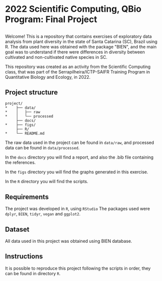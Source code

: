 # 2022 Scientific Computing, QBio Program: Final Project
## 

Welcome! This is a repository that contains exercises of exploratory data analysis from plant diversity in the state of Santa Catarina (SC), Brazil using R. The data used here was obtained with the package "BIEN", and the main goal was to understand if there were differences in diversity between cultivated and non-cultivated native species in SC.

This repository was created as an activity from the Scientific Computing class, that was part of the Serrapilheira/ICTP-SAIFR Training Program in Quantitative Biology and Ecology, in 2022.

## Project structure

```
project/
*    ├── data/
*    │   ├── raw
*    │   └── processed
     ├── docs/
*    ├── figs/
     ├── R/
*    └── README.md
```
The raw data used in the project can be found in `data/raw`, and processed data can be found in `data/processed`.

In the `docs` directory you will find a report, and also the .bib file containing the references. 

In the `figs` directory you will find the graphs generated in this exercise.

In the `R` directory you will find the scripts. 

## Requirements

The project was developed in `R`, using `RStudio`
The packages used were `dplyr`, `BIEN`, `tidyr`, `vegan` and `ggplot2`.

## Dataset

All data used in this project was obtained using BIEN database. 

## Instructions

It is possible to reproduce this project following the scripts in order, they can be found in directory `R`.